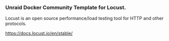### Unraid Docker Community Template for Locust.

Locust is an open source performance/load testing tool for HTTP and other protocols.

https://docs.locust.io/en/stable/
